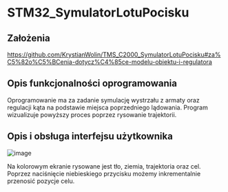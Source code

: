 # STM32_SymulatorLotuPocisku

## Założenia
https://github.com/KrystianWolin/TMS_C2000_SymulatorLotuPocisku#za%C5%82o%C5%BCenia-dotycz%C4%85ce-modelu-obiektu-i-regulatora

## Opis funkcjonalności oprogramowania
Oprogramowanie ma za zadanie symulację wystrzału z armaty oraz regulacji kąta na podstawie 
miejsca poprzedniego lądowania. Program wizualizuje powyższy proces poprzez rysowanie 
trajektorii.

## Opis i obsługa interfejsu użytkownika
![image](https://github.com/KrystianWolin/STM32_SymulatorLotuPocisku/assets/129780873/4842e7d8-e283-484a-bdfd-431cb0c4ef82)

Na kolorowym ekranie rysowane jest tło, ziemia, trajektoria oraz cel.
Poprzez naciśnięcie niebieskiego przycisku możemy inkrementalnie przenosić pozycje celu.
